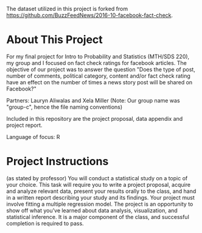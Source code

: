 The dataset utilized in this project is forked from https://github.com/BuzzFeedNews/2016-10-facebook-fact-check.

# About This Project

For my final project for Intro to Probability and Statistics (MTH/SDS 220), my group and I focused on fact check ratings for facebook articles. The objective of our project was to answer the question "Does the type of post, number of comments, political category, content and/or fact check rating have an effect on the number of times a news story post will be shared on Facebook?"

Partners: Lauryn Aliwalas and Xela Miller
(Note: Our group name was "group-c", hence the file naming conventions)

Included in this repository are the project proposal, data appendix and project report.

Language of focus: R

# Project Instructions
(as stated by professor)
You will conduct a statistical study on a topic of your choice. This task will require you to write a project proposal, acquire and analyze relevant data, present your results orally to the class, and hand in a written report describing your study and its findings. Your project must involve fitting a multiple regression model. The project is an opportunity to show off what you’ve learned about data analysis, visualization, and statistical inference. It is a major component of the class, and successful completion is required to pass.
